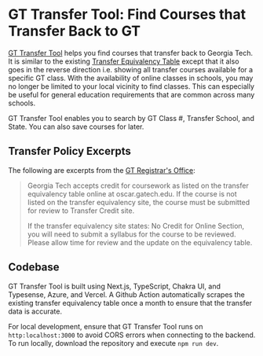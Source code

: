 # GT Transfer Tool: Find Courses that Transfer Back to GT

[GT Transfer Tool](https://gt-transfer-tool.com) helps you find courses that transfer back to Georgia Tech. It is similar to the existing [Transfer Equivalency Table](https://oscar.gatech.edu/pls/bprod/wwsktrna.P_find_location) except that it also goes in the reverse direction i.e. showing all transfer courses available for a specific GT class. With the availability of online classes in schools, you may no longer be limited to your local vicinity to find classes. This can especially be useful for general education requirements that are common across many schools.

GT Transfer Tool enables you to search by GT Class #, Transfer School, and State. You can also save courses for later.

## Transfer Policy Excerpts

The following are excerpts from the [GT Registrar's Office](https://registrar.gatech.edu/info/transfer-credit-online-courses):

> Georgia Tech accepts credit for coursework as listed on the transfer equivalency table online at oscar.gatech.edu. If the course is not listed on the transfer equivalency site, the course must be submitted for review to Transfer Credit site.
> 
> If the transfer equivalency site states: No Credit for Online Section, you will need to submit a syllabus for the course to be reviewed. Please allow time for review and the update on the equivalency table.
 
## Codebase

GT Transfer Tool is built using Next.js, TypeScript, Chakra UI, and Typesense, Azure, and Vercel. A Github Action automatically scrapes the existing transfer equivalency table once a month to ensure that the transfer data is accurate.

For local development, ensure that GT Transfer Tool runs on `http:localhost:3000` to avoid CORS errors when connecting to the backend. To run locally, download the repository and execute `npm run dev`.
